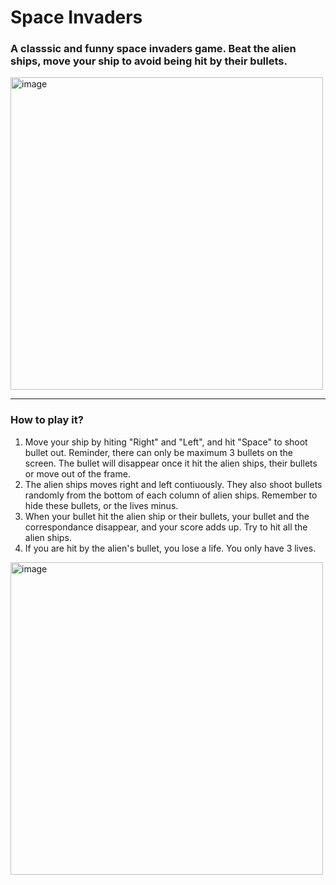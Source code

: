 <h1>Space Invaders</h1>

<h3>A classsic and funny space invaders game. Beat the alien ships, move your ship to avoid being hit by their bullets.</h3>
<img width="500" alt="image" src="https://github.com/user-attachments/assets/1a176b22-9da8-45ac-b6d9-ece9c2de2ba4">

<hr />

<h3>How to play it?</h3>
<ol>
  <li>Move your ship by hiting "Right" and "Left", and hit "Space" to shoot bullet out. Reminder, there can only be maximum 3 bullets on the screen. The bullet will disappear once it hit the alien ships, their bullets or move out of the frame.</li>
  <li>The alien ships moves right and left contiuously. They also shoot bullets randomly from the bottom of each column of alien ships. Remember to hide these bullets, or the lives minus.</li>
  <li>When your bullet hit the alien ship or their bullets, your bullet and the correspondance disappear, and your score adds up. Try to hit all the alien ships.</li>
  <li>If you are hit by the alien's bullet, you lose a life. You only have 3 lives.</li>
</ol>
<img width="500" alt="image" src="https://github.com/user-attachments/assets/bf9eac7c-0f7a-451d-846f-b55b937d7aab">
